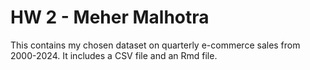 # HW 2 - Meher Malhotra
This contains my chosen dataset on quarterly e-commerce sales from 2000-2024. It includes a CSV file and an Rmd file.
